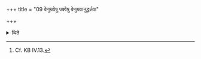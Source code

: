 +++
title = "09 वेणुयवेषु पक्वेषु वेणुयवानुद्धर्तवा"

+++

<details><summary>थिते</summary>

9. After the Bamboo-seeds are ripe the sacrificer orders the Adhvaryu to take out Bamboo-seeds.[^1]

[^1]: Cf. KB IV.13.
</details>
